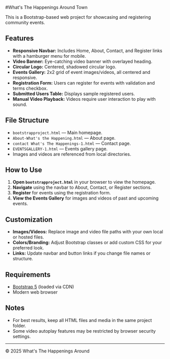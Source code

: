  #What's The Happenings Around Town

This is a Bootstrap-based web project for showcasing and registering community events.

## Features

- **Responsive Navbar:** Includes Home, About, Contact, and Register links with a hamburger menu for mobile.
- **Video Banner:** Eye-catching video banner with overlayed heading.
- **Circular Logo:** Centered, shadowed circular logo.
- **Events Gallery:** 2x2 grid of event images/videos, all centered and responsive.
- **Registration Form:** Users can register for events with validation and terms checkbox.
- **Submitted Users Table:** Displays sample registered users.
- **Manual Video Playback:** Videos require user interaction to play with sound.

## File Structure

- `bootstrapproject.html` — Main homepage.
- `About-What's the Happening.html` — About page.
- `contact What's The Happenings-1.html` — Contact page.
- `EVENTSGALLERY-1.html` — Events gallery page.
- Images and videos are referenced from local directories.

## How to Use

1. **Open `bootstrapproject.html`** in your browser to view the homepage.
2. **Navigate** using the navbar to About, Contact, or Register sections.
3. **Register** for events using the registration form.
4. **View the Events Gallery** for images and videos of past and upcoming events.

## Customization

- **Images/Videos:** Replace image and video file paths with your own local or hosted files.
- **Colors/Branding:** Adjust Bootstrap classes or add custom CSS for your preferred look.
- **Links:** Update navbar and button links if you change file names or structure.

## Requirements

- [Bootstrap 5](https://getbootstrap.com/) (loaded via CDN)
- Modern web browser

## Notes

- For best results, keep all HTML files and media in the same project folder.
- Some video autoplay features may be restricted by browser security settings.

---


© 2025 What's The Happenings Around

